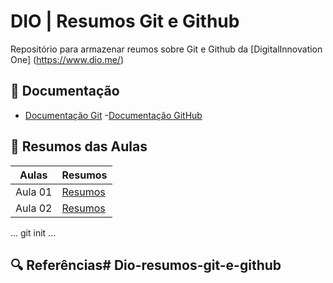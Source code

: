 
# DIO | Resumos Git e Github

Repositório para armazenar reumos sobre Git e Github da [DigitalInnovation One] (https://www.dio.me/)

## 📘 Documentação

- [Documentação Git](https://git-scm.com/doc)
-[Documentação GitHub](https://docs.github.com/)

## 📖 Resumos das Aulas

| Aulas  |   Resumos   |
|--------|-------------|
|Aula 01 | [Resumos]() |
|Aula 02 | [Resumos]() |

...
git init
...

## 🔍 Referências# Dio-resumos-git-e-github
